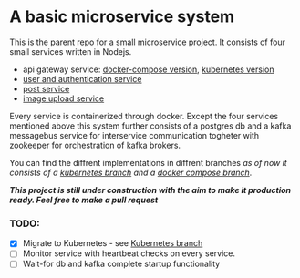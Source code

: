 # A basic microservice system

This is the parent repo for a small microservice project. It consists of four small services written in Nodejs.

- api gateway service: [docker-compose version](https://github.com/FelipeNystrom/api-gateway), [kubernetes version](https://github.com/FelipeNystrom/kubernetes-api-gateway)
- [user and authentication service](https://github.com/FelipeNystrom/auth-user-sevice)
- [post service](https://github.com/FelipeNystrom/post-service)
- [image upload service](https://github.com/FelipeNystrom/image-and-video-API)

Every service is containerized through docker. Except the four services mentioned above this system further consists of a postgres db and a kafka messagebus service for interservice communication togheter with zookeeper for orchestration of kafka brokers.

You can find the diffrent implementations in diffrent branches _as of now it consists of a [kubernetes branch](https://github.com/FelipeNystrom/microservices-parent-repo/tree/kubernetes) and a [docker compose branch](https://github.com/FelipeNystrom/microservices-parent-repo/tree/docker-compose)_.

**_This project is still under construction with the aim to make it production ready. Feel free to make a pull request_**

### TODO:

- [x] Migrate to Kubernetes - see [Kubernetes branch](https://github.com/FelipeNystrom/microservices-parent-repo/tree/kubernetes)
- [ ] Monitor service with heartbeat checks on every service.
- [ ] Wait-for db and kafka complete startup functionality
